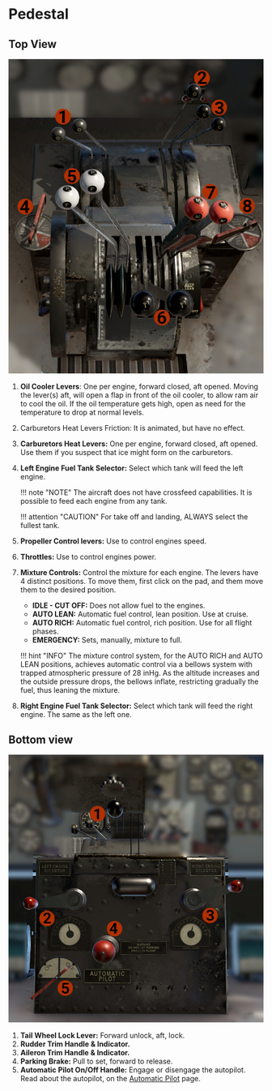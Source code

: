 # Pedestal

## Top View

![Pedestal Top View](pedestal_top.jpg)

1. **Oil Cooler Levers**: One per engine, forward closed, aft opened. Moving the lever(s) aft, will open a flap in front of the oil cooler, to allow ram air to cool the oil.
If the oil temperature gets high, open as need for the temperature to drop at normal levels.
2. Carburetors Heat Levers Friction: It is animated, but have no effect.
3. **Carburetors Heat Levers:** One per engine, forward closed, aft opened. Use them if you suspect that ice might form on the carburetors.
4. **Left Engine Fuel Tank Selector:** Select which tank will feed the left engine.

    !!! note "NOTE"
        The aircraft does not have crossfeed capabilities. It is possible to feed each engine from any tank.

    !!! attention "CAUTION"
        For take off and landing, ALWAYS select the fullest tank.

5. **Propeller Control levers:** Use to control engines speed.
6. **Throttles:** Use to control engines power.
7. **Mixture Controls:** Control the mixture for each engine. The levers have 4 distinct positions. To move them, first click on the pad, and them move them to the desired position.
    - **IDLE - CUT OFF:** Does not allow fuel to the engines.
    - **AUTO LEAN:** Automatic fuel control, lean position. Use at cruise.
    - **AUTO RICH:** Automatic fuel control, rich position. Use for all flight phases.
    - **EMERGENCY:** Sets, manually, mixture to full.
   
    !!! hint "INFO"
        The mixture control system, for the AUTO RICH and AUTO LEAN positions, achieves automatic control via a bellows system with trapped atmospheric pressure of 28 inHg. 
        As the altitude increases and the outside pressure drops, the bellows inflate, restricting gradually the fuel, thus leaning the mixture.

8. **Right Engine Fuel Tank Selector:** Select which tank will feed the right engine. The same as the left one.


## Bottom view

![Pedestal Bottom View](pedestal_low.jpg)

1. **Tail Wheel Lock Lever:** Forward unlock, aft, lock.
2. **Rudder Trim Handle & Indicator.**
3. **Aileron Trim Handle & Indicator.**
4. **Parking Brake:** Pull to set, forward to release.
5. **Automatic Pilot On/Off Handle:** Engage or disengage the autopilot. Read about the autopilot, on the [Automatic Pilot](autopilot.md) page.